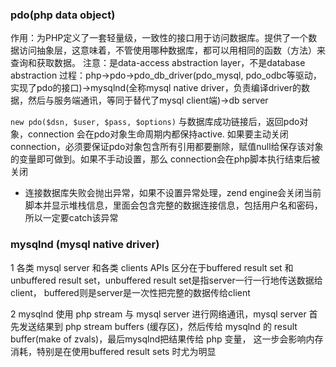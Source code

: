 ### pdo(php data object)
作用：为PHP定义了一套轻量级，一致性的接口用于访问数据库。提供了一个数据访问抽象层，这意味着，不管使用哪种数据库，都可以用相同的函数（方法）来查询和获取数据。
注意：是data-access abstraction layer，不是database abstraction
过程：php->pdo->pdo_db_driver(pdo_mysql, pdo_odbc等驱动，实现了pdo的接口)->mysqlnd(全称mysql native driver，负责编译driver的数据，然后与服务端通讯，等同于替代了mysql client端)->db server

`new pdo($dsn, $user, $pass, $options)` 与数据库成功链接后，返回pdo对象，connection 会在pdo对象生命周期内都保持active.
如果要主动关闭connection，必须要保证pdo对象包含所有引用都要删除，赋值null给保存该对象的变量即可做到。如果不手动设置，那么
connection会在php脚本执行结束后被关闭

* 连接数据库失败会抛出异常，如果不设置异常处理，zend engine会关闭当前脚本并显示堆栈信息，里面会包含完整的数据连接信息，包括用户名和密码，所以一定要catch该异常
  
### mysqlnd (mysql native driver)
1 各类 mysql server 和各类 clients APIs 区分在于buffered result set 和 unbuffered result set，unbuffered result set是指server一行一行地传送数据给client， buffered则是server是一次性把完整的数据传给client

2 mysqlnd 使用 php stream 与 mysql server 进行网络通讯，mysql server 首先发送结果到 php stream buffers (缓存区)，然后传给 mysqlnd 的 result buffer(make of zvals)，最后mysqlnd把结果传给 php 变量，
  这一步会影响内存消耗，特别是在使用buffered result sets 时尤为明显